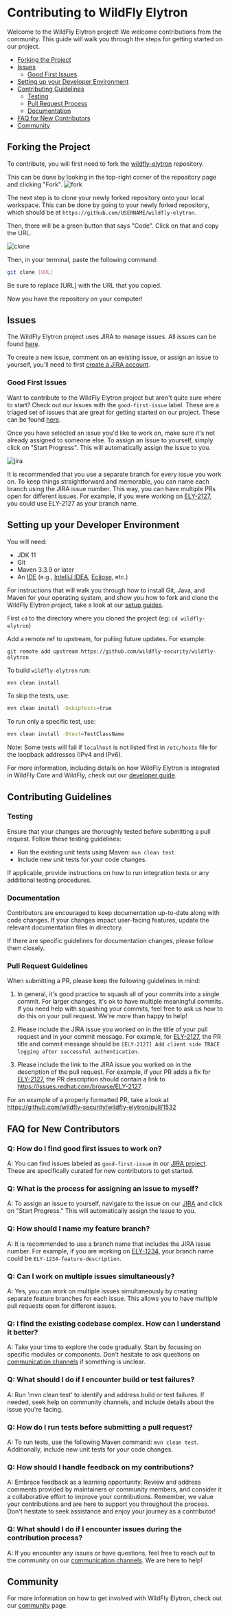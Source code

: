 Contributing to WildFly Elytron
==================================

Welcome to the WildFly Elytron project! We welcome contributions from the community. This guide will walk you through the steps for getting started on our project.

- [Forking the Project](#forking-the-project)
- [Issues](#issues)
  - [Good First Issues](#good-first-issues)
- [Setting up your Developer Environment](#setting-up-your-developer-environment)
- [Contributing Guidelines](#contributing-guidelines)
  - [Testing](#testing)
  - [Pull Request Process](#pull-request-process)
  - [Documentation](#documentation)
- [FAQ for New Contributors](#faq-for-new-contributors)
- [Community](#community)


## Forking the Project 
To contribute, you will first need to fork the [wildfly-elytron](https://github.com/wildfly-security/wildfly-elytron) repository. 

This can be done by looking in the top-right corner of the repository page and clicking "Fork".
![fork](assets/images/fork.jpg)

The next step is to clone your newly forked repository onto your local workspace. This can be done by going to your newly forked repository, which should be at `https://github.com/USERNAME/wildfly-elytron`. 

Then, there will be a green button that says "Code". Click on that and copy the URL.

![clone](assets/images/clone.png)

Then, in your terminal, paste the following command:
```bash
git clone [URL]
```
Be sure to replace [URL] with the URL that you copied.

Now you have the repository on your computer!

## Issues
The WildFly Elytron project uses JIRA to manage issues. All issues can be found [here](https://issues.redhat.com/projects/ELY/issues). 

To create a new issue, comment on an existing issue, or assign an issue to yourself, you'll need to first [create a JIRA account](https://issues.redhat.com/).


### Good First Issues
Want to contribute to the WildFly Elytron project but aren't quite sure where to start? Check out our issues with the `good-first-issue` label. These are a triaged set of issues that are great for getting started on our project. These can be found [here](https://issues.redhat.com/issues/?filter=12383825). 

Once you have selected an issue you'd like to work on, make sure it's not already assigned to someone else. To assign an issue to yourself, simply click on "Start Progress". This will automatically assign the issue to you.

![jira](assets/images/jira_start_progress.png)

It is recommended that you use a separate branch for every issue you work on. To keep things straightforward and memorable, you can name each branch using the JIRA issue number. This way, you can have multiple PRs open for different issues. For example, if you were working on [ELY-2127](https://issues.redhat.com/browse/ELY-2127), you could use ELY-2127 as your branch name.

## Setting up your Developer Environment
You will need:

* JDK 11
* Git
* Maven 3.3.9 or later
* An [IDE](https://en.wikipedia.org/wiki/Comparison_of_integrated_development_environments#Java)
(e.g., [IntelliJ IDEA](https://www.jetbrains.com/idea/download/), [Eclipse](https://www.eclipse.org/downloads/), etc.)

For instructions that will walk you through how to install Git, Java, and Maven for your operating system, and show you how to fork and clone the WildFly Elytron project, take a look at our [setup guides](https://wildfly-security.github.io/wildfly-elytron/guides/).

First `cd` to the directory where you cloned the project (eg: `cd wildfly-elytron`)

Add a remote ref to upstream, for pulling future updates.
For example:

```
git remote add upstream https://github.com/wildfly-security/wildfly-elytron
```
To build `wildfly-elytron` run:
```bash
mvn clean install
```

To skip the tests, use:

```bash
mvn clean install -DskipTests=true
```

To run only a specific test, use:

```bash
mvn clean install -Dtest=TestClassName
```
Note: Some tests will fail if `localhost` is not listed first in `/etc/hosts` file for the loopback addresses (IPv4 and IPv6).

For more information, including details on how WildFly Elytron is integrated in WildFly Core and WildFly, check out our [developer guide](https://wildfly-security.github.io/wildfly-elytron/getting-started-for-developers/).


## Contributing Guidelines

### Testing

Ensure that your changes are thoroughly tested before submitting a pull request. Follow these testing guidelines:

- Run the existing unit tests using Maven: `mvn clean test`
- Include new unit tests for your code changes.

If applicable, provide instructions on how to run integration tests or any additional testing procedures.

### Documentation
Contributors are encouraged to keep documentation up-to-date along with code changes. If your changes impact user-facing features, update the relevant documentation files in directory.

If there are specific guidelines for documentation changes, please follow them closely.

### Pull Request Guidelines
When submitting a PR, please keep the following guidelines in mind:

1. In general, it's good practice to squash all of your commits into a single commit. For larger changes, it's ok to have multiple meaningful commits. If you need help with squashing your commits, feel free to ask us how to do this on your pull request. We're more than happy to help!

2. Please include the JIRA issue you worked on in the title of your pull request and in your commit message. For example, for [ELY-2127](https://issues.redhat.com/browse/ELY-2127), the PR title and commit message should be `[ELY-2127] Add client side TRACE logging after successful authentication`.

3. Please include the link to the JIRA issue you worked on in the description of the pull request. For example, if your PR adds a fix for [ELY-2127](https://issues.redhat.com/browse/ELY-2127), the PR description should contain a link to https://issues.redhat.com/browse/ELY-2127.

For an example of a properly formatted PR, take a look at https://github.com/wildfly-security/wildfly-elytron/pull/1532

## FAQ for New Contributors

### Q: How do I find good first issues to work on?
A: You can find issues labeled as `good-first-issue` in our [JIRA project](https://issues.redhat.com/browse/WFLY-18776?filter=12364234). These are specifically curated for new contributors to get started.

### Q: What is the process for assigning an issue to myself?
A: To assign an issue to yourself, navigate to the issue on our [JIRA](https://issues.redhat.com/projects/ELY) and click on "Start Progress." This will automatically assign the issue to you.

### Q: How should I name my feature branch?
A: It is recommended to use a branch name that includes the JIRA issue number. For example, if you are working on [ELY-1234](https://issues.redhat.com/browse/ELY-1234), your branch name could be `ELY-1234-feature-description`.

### Q: Can I work on multiple issues simultaneously?
A: Yes, you can work on multiple issues simultaneously by creating separate feature branches for each issue. This allows you to have multiple pull requests open for different issues.

### Q: I find the existing codebase complex. How can I understand it better?
A: Take your time to explore the code gradually. Start by focusing on specific modules or components. Don't hesitate to ask questions on [communication channels](https://wildfly-security.github.io/wildfly-elytron/community/) if something is unclear.

### Q: What should I do if I encounter build or test failures?
A: Run 'mvn clean test' to identify and address build or test failures. If needed, seek help on community channels, and include details about the issue you're facing.

### Q: How do I run tests before submitting a pull request?
A: To run tests, use the following Maven command: `mvn clean test`. Additionally, include new unit tests for your code changes.

### Q: How should I handle feedback on my contributions?
A: Embrace feedback as a learning opportunity. Review and address comments provided by maintainers or community members, and consider it a collaborative effort to improve your contributions.
Remember, we value your contributions and are here to support you throughout the process. Don't hesitate to seek assistance and enjoy your journey as a contributor!

### Q: What should I do if I encounter issues during the contribution process?
A: If you encounter any issues or have questions, feel free to reach out to the community on our [communication channels](https://wildfly-security.github.io/wildfly-elytron/community/). We are here to help!

## Community
For more information on how to get involved with WildFly Elytron, check out our [community](https://wildfly-security.github.io/wildfly-elytron/community/) page.